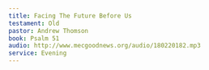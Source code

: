 ```yaml
---
title: Facing The Future Before Us
testament: Old
pastor: Andrew Thomson
book: Psalm 51
audio: http://www.mecgoodnews.org/audio/180220182.mp3
service: Evening
---
```


